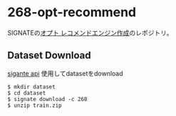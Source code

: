268-opt-recommend
 ====================

SIGNATEの[オプト レコメンドエンジン作成](https://signate.jp/competitions/268#abstract)のレポジトリ。

## Dataset Download

[sigante api](https://pypi.org/project/signate/) 使用してdatasetをdownload

```shell
$ mkdir dataset
$ cd dataset
$ signate download -c 268
$ unzip train.zip
```
